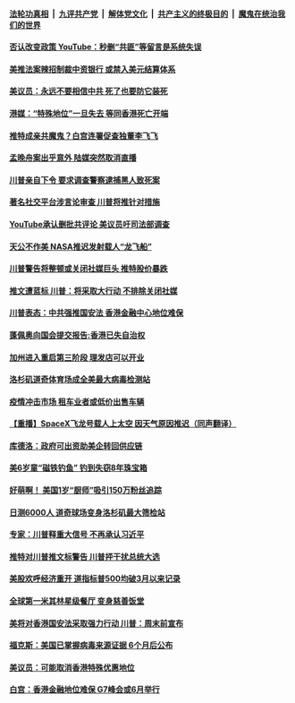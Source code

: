 

####  [法轮功真相](../../../../basic/blob/master/README.md?t=05282331) &nbsp;|&nbsp; [九评共产党](../../../../9ping.md/blob/master/README.md?t=05282331) &nbsp;|&nbsp; [解体党文化](../../../../jtdwh.md/blob/master/README.md?t=05282331)  &nbsp;|&nbsp; [共产主义的终极目的](../../../../gczydzjmd.md/blob/master/README.md?t=05282331) &nbsp;|&nbsp; [魔鬼在统治我们的世界](../../../../mgztzwmdsj.md/blob/master/README.md?t=05282331) 

#### [否认改变政策 YouTube：秒删“共匪”等留言是系统失误](../pages/prog203/a102857420.md?t=05282331) 

#### [美推法案辣招制裁中资银行 或禁入美元结算体系](../pages/prog203/a102857440.md?t=05282331) 

#### [美议员：永远不要相信中共 死了也要防它装死](../pages/prog203/a102857368.md?t=05282331) 

#### [港媒：“特殊地位”一旦失去 等同香港死亡开端](../pages/prog203/a102857657.md?t=05282331) 

#### [推特成亲共魔鬼？白宫连署促查独董李飞飞](../pages/prog203/a102857609.md?t=05282331) 

#### [孟晚舟案出乎意外 陆媒突然取消直播](../pages/prog203/a102857563.md?t=05282331) 

#### [川普亲自下令 要求调查警察逮捕黑人致死案](../pages/prog203/a102857569.md?t=05282331) 

#### [著名社交平台涉言论审查 川普将推针对措施](../pages/prog203/a102857504.md?t=05282331) 

#### [YouTube承认删批共评论 美议员吁司法部调查](../pages/prog203/a102857498.md?t=05282331) 

#### [天公不作美 NASA推迟发射载人“龙飞船”](../pages/prog203/a102857478.md?t=05282331) 

#### [川普警告将整顿或关闭社媒巨头 推特股价暴跌](../pages/prog203/a102857350.md?t=05282331) 

#### [推文遭蓝标  川普：将采取大行动  不排除关闭社媒](../pages/prog203/a102857362.md?t=05282331) 

#### [川普表态：中共强推国安法 香港金融中心地位难保](../pages/prog203/a102857334.md?t=05282331) 

#### [蓬佩奥向国会提交报告:香港已失自治权](../pages/prog203/a102857294.md?t=05282331) 

#### [加州进入重启第三阶段 理发店可以开业](../pages/prog203/a102857249.md?t=05282331) 

#### [洛杉矶道奇体育场成全美最大病毒检测站](../pages/prog203/a102857253.md?t=05282331) 

#### [疫情冲击市场 租车业者或低价出售车辆](../pages/prog203/a102857255.md?t=05282331) 

#### [【重播】SpaceX飞龙号载人上太空 因天气原因推迟（同声翻译）](../pages/prog203/a102857168.md?t=05282331) 

#### [库德洛：政府可出资助美企转回供应链](../pages/prog203/a102857232.md?t=05282331) 

#### [美6岁童“磁铁钓鱼” 钓到失窃8年珠宝箱](../pages/prog203/a102856952.md?t=05282331) 

#### [好萌啊！ 美国1岁“厨师”吸引150万粉丝追踪](../pages/prog203/a102856899.md?t=05282331) 

#### [日测6000人 道奇球场变身洛杉矶最大筛检站](../pages/prog203/a102856842.md?t=05282331) 

#### [专家：川普释重大信号 不再承认习近平](../pages/prog203/a102856816.md?t=05282331) 

#### [推特对川普推文标警告 川普抨干扰总统大选](../pages/prog203/a102856827.md?t=05282331) 

#### [美股欢呼经济重开 道指标普500均破3月以来记录](../pages/prog203/a102856773.md?t=05282331) 

#### [全球第一米其林星级餐厅 变身慈善饭堂](../pages/prog203/a102856572.md?t=05282331) 

#### [美将对香港国安法采取强力行动 川普：周末前宣布](../pages/prog203/a102856597.md?t=05282331) 

#### [福克斯：美国已掌握病毒来源证据 6个月后公布](../pages/prog203/a102856628.md?t=05282331) 

#### [美议员：可能取消香港特殊优惠地位](../pages/prog203/a102856695.md?t=05282331) 

#### [白宫：香港金融地位难保 G7峰会或6月举行](../pages/prog203/a102856682.md?t=05282331) 

